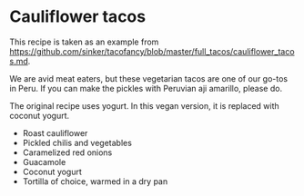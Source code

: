 

# Cauliflower tacos

This recipe is taken as an example from https://github.com/sinker/tacofancy/blob/master/full_tacos/cauliflower_tacos.md.

We are avid meat eaters, but these vegetarian tacos are one of our go-tos in
Peru. If you can make the pickles with Peruvian aji amarillo, please do.

The original recipe uses yogurt. In this vegan version, it is replaced with coconut yogurt.  

- Roast cauliflower
- Pickled chilis and vegetables
- Caramelized red onions
- Guacamole
- Coconut yogurt
- Tortilla of choice, warmed in a dry pan
